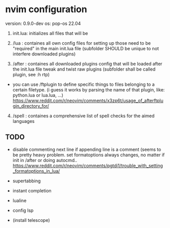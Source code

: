 # nvim configuration

version: 0.9.0-dev
os: pop-os 22.04

1. init.lua:
initializes all files that will be 

2. /lua :
containes all own config files for setting up
those need to be "required" in the main init.lua file
(subfolder SHOULD be unique to not interfere downloaded plugins)

3. /after :
containes all downloaded plugins config that will be loaded after the init.lua file
tweak and twist raw plugins
(subfolder shall be called plugin, see :h rtp)
- you can use /ftplugin to define specific things to files belonging to a certain filetype.
(i guess it works by parsing the name of that plugin, like: python.lua or lua.lua, ...)
https://www.reddit.com/r/neovim/comments/x3zp6t/usage_of_afterftplugin_directory_for/

4. /spell :
containes a comprehensive list of spell checks for the aimed languages

## TODO

- disable commenting next line if appending line is a comment (seems to be pretty heavy problem. set formatoptions always changes, no matter if init in /after or doing autocmd..
https://www.reddit.com/r/neovim/comments/pgtdi1/trouble_with_setting_formatoptions_in_lua/

- supertabbing
- instant completion

- lualine

- config lsp

- (install telescope)
